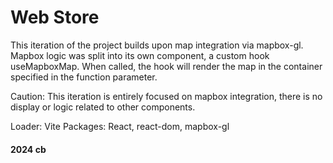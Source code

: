 # Web Store

This iteration of the project builds upon map integration via mapbox-gl. Mapbox logic was split into its own component, a custom hook useMapboxMap. When called, the hook will render the map in the container specified in the function parameter.

Caution: This iteration is entirely focused on mapbox integration, there is no display or logic related to other components.

Loader: Vite
Packages: React, react-dom, mapbox-gl

#### 2024 cb
